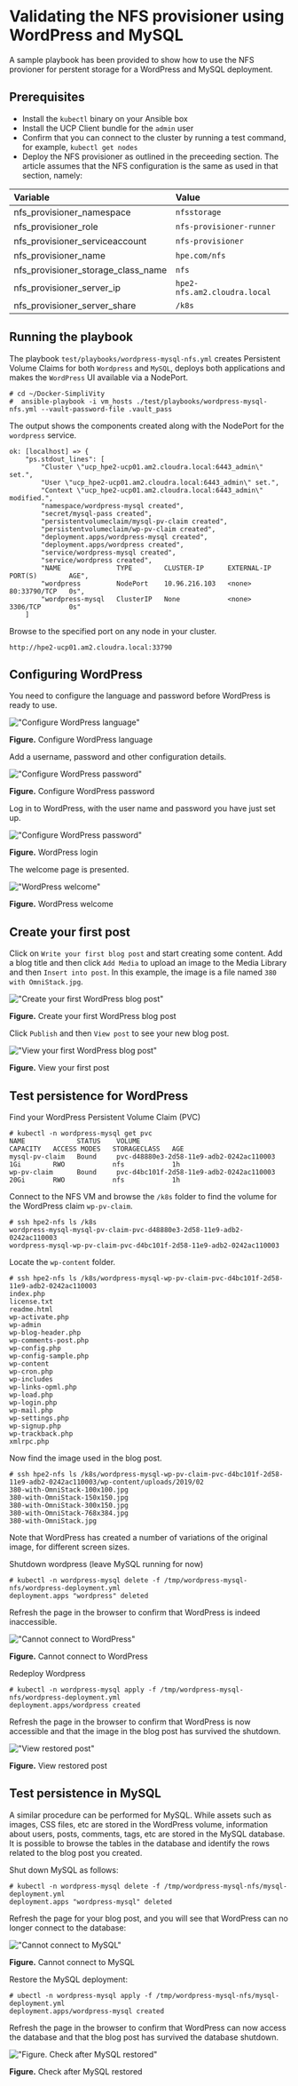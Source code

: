# Validating the NFS provisioner using WordPress and MySQL

A sample playbook has been provided to show how to use the NFS provioner for perstent storage for a WordPress and MySQL deployment.

## Prerequisites

-   Install the `kubectl` binary on your Ansible box
-   Install the UCP Client bundle for the `admin` user
-   Confirm that you can connect to the cluster by running a test command, for example, `kubectl get nodes`
-   Deploy the NFS provisioner as outlined in the preceeding section. The article assumes that the NFS 
configuration is the same as used in that section, namely:

|Variable|Value|
|:-------|:----|
|nfs_provisioner_namespace|`nfsstorage`|
|nfs_provisioner_role|`nfs-provisioner-runner`|
|nfs_provisioner_serviceaccount|`nfs-provisioner`|
|nfs_provisioner_name|`hpe.com/nfs`|
|nfs_provisioner_storage_class_name|`nfs`|
|nfs_provisioner_server_ip|`hpe2-nfs.am2.cloudra.local`|
|nfs_provisioner_server_share|`/k8s`|


## Running the playbook

The playbook `test/playbooks/wordpress-mysql-nfs.yml` creates Persistent Volume Claims for both `Wordpress` and `MySQL`, deploys both applications and makes the `WordPress` UI available via a NodePort. 

```
# cd ~/Docker-SimpliVity
#  ansible-playbook -i vm_hosts ./test/playbooks/wordpress-mysql-nfs.yml --vault-password-file .vault_pass
```

The output shows the components created along with the NodePort for the `wordpress` service.

```
ok: [localhost] => {
    "ps.stdout_lines": [
        "Cluster \"ucp_hpe2-ucp01.am2.cloudra.local:6443_admin\" set.",
        "User \"ucp_hpe2-ucp01.am2.cloudra.local:6443_admin\" set.",
        "Context \"ucp_hpe2-ucp01.am2.cloudra.local:6443_admin\" modified.",
        "namespace/wordpress-mysql created",
        "secret/mysql-pass created",
        "persistentvolumeclaim/mysql-pv-claim created",
        "persistentvolumeclaim/wp-pv-claim created",
        "deployment.apps/wordpress-mysql created",
        "deployment.apps/wordpress created",
        "service/wordpress-mysql created",
        "service/wordpress created",
        "NAME              TYPE        CLUSTER-IP      EXTERNAL-IP   PORT(S)        AGE",
        "wordpress         NodePort    10.96.216.103   <none>        80:33790/TCP   0s",
        "wordpress-mysql   ClusterIP   None            <none>        3306/TCP       0s"
    ]
```

Browse to the specified port on any node in your cluster.

```
http://hpe2-ucp01.am2.cloudra.local:33790
```


## Configuring WordPress

You need to configure the language and password before WordPress is ready to use.


!["Configure WordPress language"][media-wordpress-install-1-png]

**Figure.** Configure WordPress language


Add  a username, password and other configuration details.

!["Configure WordPress password"][media-wordpress-install-2-png]

**Figure.** Configure WordPress password

Log in to WordPress, with the user name and password you have just set up.

!["Configure WordPress password"][media-wordpress-install-3-png]

**Figure.** WordPress login

The welcome page is presented.

!["WordPress welcome"][media-wordpress-welcome-png]

**Figure.** WordPress welcome



## Create your first post

Click on `Write your first blog post` and start creating some content. Add a blog title and then click `Add Media` to upload an image to the Media Library and then `Insert into post`. In this example, the image is a file named 
`380 with OmniStack.jpg`.

!["Create your first WordPress blog post"][media-wordpress-newpost-png]

**Figure.** Create your first WordPress blog post

Click `Publish` and then `View post` to see your new blog post.

!["View your first WordPress blog post"][media-wordpress-firstpost-png]

**Figure.** View your first post


## Test persistence for WordPress

Find your WordPress Persistent Volume Claim (PVC)

```
# kubectl -n wordpress-mysql get pvc
NAME             STATUS    VOLUME                                     CAPACITY   ACCESS MODES   STORAGECLASS   AGE
mysql-pv-claim   Bound     pvc-d48880e3-2d58-11e9-adb2-0242ac110003   1Gi        RWO            nfs            1h
wp-pv-claim      Bound     pvc-d4bc101f-2d58-11e9-adb2-0242ac110003   20Gi       RWO            nfs            1h
```

Connect to the NFS VM and browse the `/k8s` folder to find the volume for the WordPress claim `wp-pv-claim`. 

```
# ssh hpe2-nfs ls /k8s
wordpress-mysql-mysql-pv-claim-pvc-d48880e3-2d58-11e9-adb2-0242ac110003
wordpress-mysql-wp-pv-claim-pvc-d4bc101f-2d58-11e9-adb2-0242ac110003
```

Locate the `wp-content` folder.

```
# ssh hpe2-nfs ls /k8s/wordpress-mysql-wp-pv-claim-pvc-d4bc101f-2d58-11e9-adb2-0242ac110003
index.php
license.txt
readme.html
wp-activate.php
wp-admin
wp-blog-header.php
wp-comments-post.php
wp-config.php
wp-config-sample.php
wp-content
wp-cron.php
wp-includes
wp-links-opml.php
wp-load.php
wp-login.php
wp-mail.php
wp-settings.php
wp-signup.php
wp-trackback.php
xmlrpc.php
```

Now find the image used in the blog post. 

```
# ssh hpe2-nfs ls /k8s/wordpress-mysql-wp-pv-claim-pvc-d4bc101f-2d58-11e9-adb2-0242ac110003/wp-content/uploads/2019/02
380-with-OmniStack-100x100.jpg
380-with-OmniStack-150x150.jpg
380-with-OmniStack-300x150.jpg
380-with-OmniStack-768x384.jpg
380-with-OmniStack.jpg
```

Note that WordPress has created a number of variations of the original image, for different screen sizes.


Shutdown wordpress (leave MySQL running for now)

```
# kubectl -n wordpress-mysql delete -f /tmp/wordpress-mysql-nfs/wordpress-deployment.yml
deployment.apps "wordpress" deleted
```

Refresh the page in the browser to confirm that WordPress is indeed inaccessible.

!["Cannot connect to WordPress"][media-wordpress-cant-connect-png]

**Figure.** Cannot connect to WordPress


Redeploy Wordpress 

```
# kubectl -n wordpress-mysql apply -f /tmp/wordpress-mysql-nfs/wordpress-deployment.yml        
deployment.apps/wordpress created
```

Refresh the page in the browser to confirm that WordPress is now accessible and that the image in the blog post
has survived the shutdown.

!["View restored post"][media-wordpress-restored-png]

**Figure.** View restored post


## Test persistence in MySQL

A similar procedure can be performed for MySQL. While assets such as images, CSS files, etc are stored in the 
WordPress volume, information about users, posts, comments, tags, etc are stored in the MySQL database.
It is possible to browse the tables in the database and identify the rows related to the blog post you created.

Shut down MySQL as follows:

```
# kubectl -n wordpress-mysql delete -f /tmp/wordpress-mysql-nfs/mysql-deployment.yml
deployment.apps "wordpress-mysql" deleted
```

Refresh the page for your blog post, and you will see that WordPress can no longer connect to the database:

!["Cannot connect to MySQL"][media-mysql-cant-connect-png]

**Figure.** Cannot connect to MySQL


Restore the MySQL deployment:

```
# ubectl -n wordpress-mysql apply -f /tmp/wordpress-mysql-nfs/mysql-deployment.yml
deployment.apps/wordpress-mysql created
```

Refresh the page in the browser to confirm that WordPress can now access the database and that the blog post
has survived the database shutdown.

!["Figure. Check after MySQL restored"][media-mysql-restored-png]

**Figure.** Check after MySQL restored



[media-wordpress-install-1-png]:<../media/wordpress-install-1.png> "Figure. Configure WordPress language"
[media-wordpress-install-2-png]:<../media/wordpress-install-2.png> "Figure. Configure WordPress password"
[media-wordpress-install-3-png]:<../media/wordpress-install-3.png> "Figure. WordPress login"
[media-wordpress-welcome-png]:<../media/wordpress-welcome.png> "Figure. WordPress welcome"
[media-wordpress-newpost-png]:<../media/wordpress-newpost.png> "Figure. Create your first WordPress blog post"
[media-wordpress-firstpost-png]:<../media/wordpress-firstpost.png> "Figure. View your first post"
[media-wordpress-cant-connect-png]:<../media/wordpress-cant-connect.png> "Figure. Cannot connect to WordPress"
[media-wordpress-restored-png]:<../media/wordpress-restored.png> "Figure. View restored post"
[media-mysql-cant-connect-png]:<../media/mysql-cant-connect.png> "Figure. Cannot connect to MySQL"
[media-mysql-restored-png]:<../media/mysql-restored.png> "Figure. Check after MySQL restored"